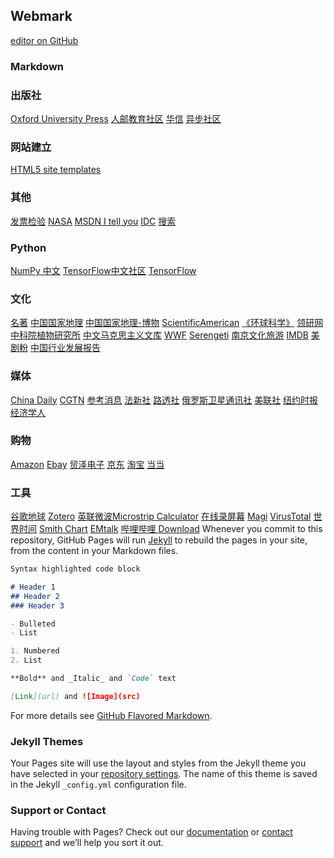 ## Webmark

 [editor on GitHub](https://github.com/Angleja/JSQAngle.github.io/edit/main/README.md) 

### Markdown



### 出版社
[Oxford University Press](http://global.oup.com/?cc=cn#)
[人邮教育社区](http://www.ryjiaoyu.com/)
[华信](https://www.hxedu.com.cn/)
[异步社区](https://www.epubit.com/)
### 网站建立
[HTML5 site templates](https://html5up.net/)
### 其他
[发票检验](https://inv-veri.chinatax.gov.cn/)
[NASA](https://www.nasa.gov/)
[MSDN I tell you](http://msdn.itellyou.cn/)
[IDC](https://www.idc.com/)
[搜索](https://duckduckgo.com/?natb=v277-6ud&cp=atbhc)
### Python
[NumPy 中文](https://www.numpy.org.cn/)
[TensorFlow中文社区](http://www.tensorfly.cn/)
[TensorFlow](https://tensorflow.google.cn/)
### 文化
[名著](http://www.sdmzh.com.cn/)
[中国国家地理](http://www.dili360.com/)
[中国国家地理-博物](http://www.dili360.com/nh)
[ScientificAmerican](https://www.scientificamerican.com/)
[《环球科学》](https://www.huanqiukexue.com/)
[领研网](https://www.linkresearcher.com/)
[中科院植物研究所](http://www.ibcas.ac.cn/)
[中文马克思主义文库](www.marxists.org/chinese/index.html)
[WWF](https://www.worldwildlife.org/)
[Serengeti](https://www.serengeti.com/)
[南京文化旅游](https://www.gonanjingchina.com/)
[IMDB](https://www.imdb.com/)
[美剧粉](www.mjf2020.com)
[中国行业发展报告](http://report.cei.cn/index.html)
### 媒体
[China Daily](https://www.chinadaily.com.cn/china/)
[CGTN](https://www.cgtn.com/)
[参考消息](http://world.cankaoxiaoxi.com/)
[法新社](https://www.afp.com/)
[路透社](http://www.mryzx.com/)
[俄罗斯卫星通讯社](http://sputniknews.cn/)
[美联社](https://www.ap.org/en-gb/)
[纽约时报](https://www.nytimes.com/)
[经济学人](https://www.economist.com/)

### 购物
[Amazon](https://www.amazon.com/ref=nav_logo)
[Ebay](https://www.ebay.com/)
[贸泽电子](http://www.mouser.cn)
[京东](www.jd.com)
[淘宝](www.taobao.com)
[当当](http://www.dangdang.com/)
### 工具
[谷歌地球](https://www.google.com/earth/)
[Zotero](https://www.zotero.org/)
[英联微波Microstrip Calculator](https://www.ainfoinc.cn/t-calculator-microstrip)
[在线录屏幕](https://www.apowersoft.cn/free-online-screen-recorder)
[Magi](https://magi.com/)
[VirusTotal](https://www.virustotal.com/gui/home/upload)
[世界时间](https://24timezones.com/#/map)
[Smith Chart](https://www.will-kelsey.com/smith_chart/)
[EMtalk](http://www.emtalk.com/index.htm)
[哔哩哔哩 Download](https://www.videotosave.com/bilibili-video-downloader/)
Whenever you commit to this repository, GitHub Pages will run [Jekyll](https://jekyllrb.com/) to rebuild the pages in your site, from the content in your Markdown files.

```markdown
Syntax highlighted code block

# Header 1
## Header 2
### Header 3

- Bulleted
- List

1. Numbered
2. List

**Bold** and _Italic_ and `Code` text

[Link](url) and ![Image](src)
```
For more details see [GitHub Flavored Markdown](https://guides.github.com/features/mastering-markdown/).
### Jekyll Themes

Your Pages site will use the layout and styles from the Jekyll theme you have selected in your [repository settings](https://github.com/Angleja/JSQAngle.github.io/settings/pages). The name of this theme is saved in the Jekyll `_config.yml` configuration file.

### Support or Contact

Having trouble with Pages? Check out our [documentation](https://docs.github.com/categories/github-pages-basics/) or [contact support](https://support.github.com/contact) and we’ll help you sort it out.

